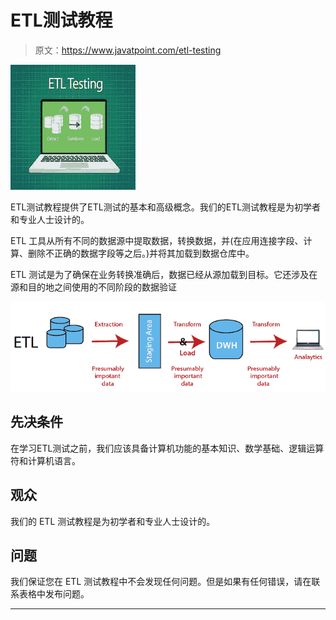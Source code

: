 # ETL测试教程

> 原文：<https://www.javatpoint.com/etl-testing>

![ELT Testing Tutorial](img/fbf02141a21b8ddc4623fea0bf4e37e3.png)

ETL测试教程提供了ETL测试的基本和高级概念。我们的ETL测试教程是为初学者和专业人士设计的。

ETL 工具从所有不同的数据源中提取数据，转换数据，并(在应用连接字段、计算、删除不正确的数据字段等之后。)并将其加载到数据仓库中。

ETL 测试是为了确保在业务转换准确后，数据已经从源加载到目标。它还涉及在源和目的地之间使用的不同阶段的数据验证

![ELT Testing Tutorial](img/5a10cfde466975a9c97b25409beef7d7.png)

## 先决条件

在学习ETL测试之前，我们应该具备计算机功能的基本知识、数学基础、逻辑运算符和计算机语言。

## 观众

我们的 ETL 测试教程是为初学者和专业人士设计的。

## 问题

我们保证您在 ETL 测试教程中不会发现任何问题。但是如果有任何错误，请在联系表格中发布问题。

* * *